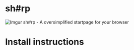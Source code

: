# sh#rp
![Imgur](https://imgur.com/dzMbZkd)
sh#rp - A oversimplified startpage for your browser

# Install instructions
